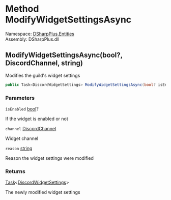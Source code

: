 # Method ModifyWidgetSettingsAsync

Namespace: [DSharpPlus.Entities](DSharpPlus.Entities.md)  
Assembly: DSharpPlus.dll

## <a id="DSharpPlus_Entities_DiscordGuild_ModifyWidgetSettingsAsync_System_Nullable_System_Boolean__DSharpPlus_Entities_DiscordChannel_System_String_"></a>ModifyWidgetSettingsAsync\(bool?, DiscordChannel, string\)

Modifies the guild's widget settings

```csharp
public Task<DiscordWidgetSettings> ModifyWidgetSettingsAsync(bool? isEnabled = null, DiscordChannel channel = null, string reason = null)
```

### Parameters

`isEnabled` [bool](https://learn.microsoft.com/dotnet/api/system.boolean)?

If the widget is enabled or not

`channel` [DiscordChannel](DSharpPlus.Entities.DiscordChannel.md)

Widget channel

`reason` [string](https://learn.microsoft.com/dotnet/api/system.string)

Reason the widget settings were modified

### Returns

[Task](https://learn.microsoft.com/dotnet/api/system.threading.tasks.task\-1)<[DiscordWidgetSettings](DSharpPlus.Entities.DiscordWidgetSettings.md)\>

The newly modified widget settings

